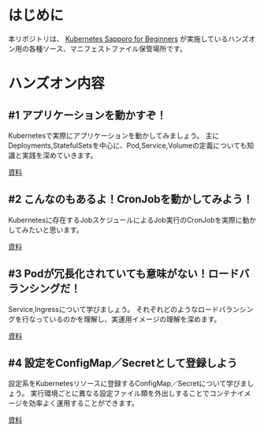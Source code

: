 # はじめに
本リポジトリは、
 [Kubernetes Sapporo for Beginners](https://sapporo-beginner-kubernetes.connpass.com/)
が実施しているハンズオン用の各種ソース、マニフェストファイル保管場所です。

# ハンズオン内容

## #1 アプリケーションを動かすぞ！
Kubernetesで実際にアプリケーションを動かしてみましょう。
主にDeployments,StatefulSetsを中心に、Pod,Service,Volumeの定義についても知識と実践を深めていきます。

[資料](./Step1-ApplicationDeployment/README.md)

## #2 こんなのもあるよ！CronJobを動かしてみよう！
Kubernetesに存在するJobスケジュールによるJob実行のCronJobを実際に動かしてみたいと思います。

[資料](./Step2-CronJob/README.md)

## #3 Podが冗長化されていても意味がない！ロードバランシングだ！

Service,Ingressについて学びましょう。
それぞれどのようなロードバランシングを行なっているのかを理解し、実運用イメージの理解を深めます。

[資料](./Step3-Service-Ingress/README.md)

## #4 設定をConfigMap／Secretとして登録しよう

設定系をKubernetesリソースに登録するConfigMap／Secretについて学びましょう。
実行環境ごとに異なる設定ファイル類を外出しすることでコンテナイメージを効率よく運用することができます。

[資料](./Step4-ConfigMap-Secret/README.md)
